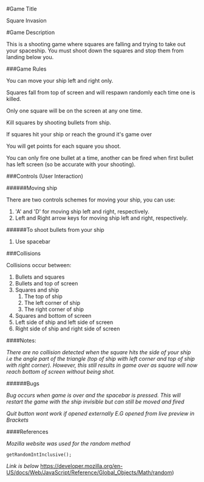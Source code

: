 #Game Title

Square Invasion

#Game Description

This is a shooting game where squares are falling and trying to take out your spaceship. You must shoot down the squares and stop them from landing below you.

###Game Rules 

You can move your ship left and right only. 

Squares fall from top of screen and will respawn randomly each time one is killed.

Only one square will be on the screen at any one time.

Kill squares by shooting bullets from ship.

If squares hit your ship or reach the ground it's game over

You will get points for each square you shoot.

You can only fire one bullet at a time, another can be fired when first bullet has left screen (so be accurate with your shooting).

###Controls (User Interaction)

######Moving ship

There are two controls schemes for moving your ship, you can use:

1. 'A' and 'D' for moving ship left and right, respectively.
2. Left and Right arrow keys for moving ship left and right, respectively.

######To shoot bullets from your ship

1. Use spacebar

###Collisions

Collisions occur between: 

1. Bullets and squares
2. Bullets and top of screen
3. Squares and ship
    1. The top of ship
    2. The left corner of ship
    3. The right corner of ship
4. Squares and bottom of screen
5. Left side of ship and left side of screen
6. Right side of ship and right side of screen


####Notes:

*There are no collision detected when the square hits the side of your ship 
i.e the angle part of the triangle (top of ship with left corner and top of ship with right corner).
However, this still results in game over as square will now reach bottom of screen without being shot.*

######Bugs

*Bug occurs when game is over and the spacebar is pressed. This will restart the game with the ship invisible but can still be moved and fired*

*Quit button wont work if opened externally E.G opened from live preview in Brackets*

####References

*Mozilla website was used for the random method*
```
getRandomIntInclusive();
```
*Link is below*
https://developer.mozilla.org/en-US/docs/Web/JavaScript/Reference/Global_Objects/Math/random)